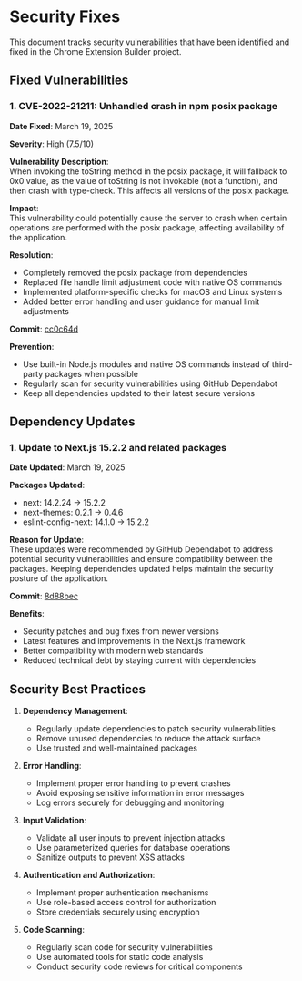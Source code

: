 # Security Fixes

This document tracks security vulnerabilities that have been identified and fixed in the Chrome Extension Builder project.

## Fixed Vulnerabilities

### 1. CVE-2022-21211: Unhandled crash in npm posix package

**Date Fixed**: March 19, 2025

**Severity**: High (7.5/10)

**Vulnerability Description**:  
When invoking the toString method in the posix package, it will fallback to 0x0 value, as the value of toString is not invokable (not a function), and then crash with type-check. This affects all versions of the posix package.

**Impact**:  
This vulnerability could potentially cause the server to crash when certain operations are performed with the posix package, affecting availability of the application.

**Resolution**:  
- Completely removed the posix package from dependencies
- Replaced file handle limit adjustment code with native OS commands
- Implemented platform-specific checks for macOS and Linux systems
- Added better error handling and user guidance for manual limit adjustments

**Commit**: [cc0c64d](https://github.com/cw1960/ChromeBuilderProv1Netlify/commit/cc0c64d)

**Prevention**:  
- Use built-in Node.js modules and native OS commands instead of third-party packages when possible
- Regularly scan for security vulnerabilities using GitHub Dependabot
- Keep all dependencies updated to their latest secure versions

## Dependency Updates

### 1. Update to Next.js 15.2.2 and related packages

**Date Updated**: March 19, 2025

**Packages Updated**:
- next: 14.2.24 → 15.2.2
- next-themes: 0.2.1 → 0.4.6
- eslint-config-next: 14.1.0 → 15.2.2

**Reason for Update**:  
These updates were recommended by GitHub Dependabot to address potential security vulnerabilities and ensure compatibility between the packages. Keeping dependencies updated helps maintain the security posture of the application.

**Commit**: [8d88bec](https://github.com/cw1960/ChromeBuilderProv1Netlify/commit/8d88bec)

**Benefits**:
- Security patches and bug fixes from newer versions
- Latest features and improvements in the Next.js framework
- Better compatibility with modern web standards
- Reduced technical debt by staying current with dependencies

## Security Best Practices

1. **Dependency Management**:
   - Regularly update dependencies to patch security vulnerabilities
   - Remove unused dependencies to reduce the attack surface
   - Use trusted and well-maintained packages

2. **Error Handling**:
   - Implement proper error handling to prevent crashes
   - Avoid exposing sensitive information in error messages
   - Log errors securely for debugging and monitoring

3. **Input Validation**:
   - Validate all user inputs to prevent injection attacks
   - Use parameterized queries for database operations
   - Sanitize outputs to prevent XSS attacks

4. **Authentication and Authorization**:
   - Implement proper authentication mechanisms
   - Use role-based access control for authorization
   - Store credentials securely using encryption

5. **Code Scanning**:
   - Regularly scan code for security vulnerabilities
   - Use automated tools for static code analysis
   - Conduct security code reviews for critical components 